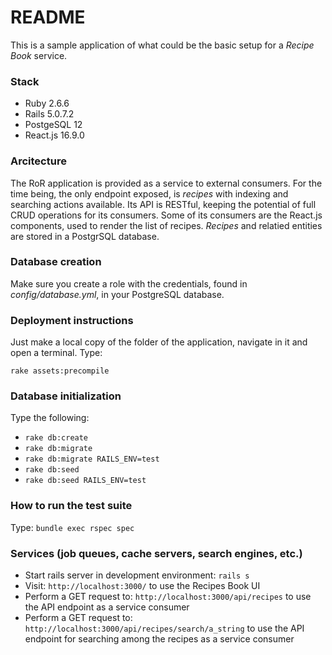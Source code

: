 # README

This is a sample application of what could be the basic setup for a *Recipe Book* service. 

### Stack
* Ruby 2.6.6
* Rails 5.0.7.2
* PostgeSQL 12
* React.js 16.9.0

### Arcitecture
The RoR application is provided as a service to external consumers. For the time being, the only endpoint exposed, is *recipes* with indexing and searching actions available. Its API is RESTful, keeping the potential of full CRUD operations for its consumers. Some of its consumers are the React.js components, used to render the list of recipes. *Recipes* and relatied entities are stored in a PostgrSQL database. 

### Database creation
[Install PostgreSQL]:http://postgresguide.com/setup/install.html
Make sure you create a role with the credentials, found in *config/database.yml*, in your PostgreSQL database.

### Deployment instructions
Just make a local copy of the folder of the application, navigate in it and open a terminal. Type:

`rake assets:precompile`

### Database initialization
Type the following:
* `rake db:create`
* `rake db:migrate`
* `rake db:migrate RAILS_ENV=test`
* `rake db:seed`
* `rake db:seed RAILS_ENV=test`

### How to run the test suite
Type:
`bundle exec rspec spec`

### Services (job queues, cache servers, search engines, etc.)
* Start rails server in development environment:
`rails s`
* Visit:
`http://localhost:3000/`
to use the Recipes Book UI
* Perform a GET request to:
`http://localhost:3000/api/recipes`
to use the API endpoint as a service consumer
* Perform a GET request to:
`http://localhost:3000/api/recipes/search/a_string`
to use the API endpoint for searching among the recipes as a service consumer


